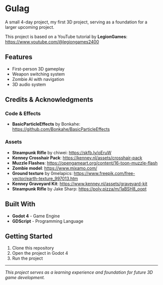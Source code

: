 # Gulag

A small 4-day project, my first 3D project, serving as a foundation for a larger upcoming project.

This project is based on a YouTube tutorial by **LegionGames**: https://www.youtube.com/@legiongames2400

## Features

- First-person 3D gameplay
- Weapon switching system
- Zombie AI with navigation
- 3D audio system

## Credits & Acknowledgments

### Code & Effects

- **BasicParticleEffects** by Bonkahe: https://github.com/Bonkahe/BasicParticleEffects

### Assets

- **Steampunk Rifle** by chiwei: https://skfb.ly/oEruW
- **Kenney Crosshair Pack**: https://kenney.nl/assets/crosshair-pack
- **Muzzle Flashes**: https://opengameart.org/content/16-toon-muzzle-flash
- **Zombie model**: https://www.mixamo.com/
- **Ground texture** by 0melapics: https://www.freepik.com/free-vector/earth-texture_997013.htm
- **Kenney Graveyard Kit**: https://www.kenney.nl/assets/graveyard-kit
- **Steampunk Rifle** by Jake Sharp: https://poly.pizza/m/1aBSH8_oopt

## Built With

- **Godot 4** - Game Engine
- **GDScript** - Programming Language

## Getting Started

1. Clone this repository
2. Open the project in Godot 4
3. Run the project

---

_This project serves as a learning experience and foundation for future 3D game development._
